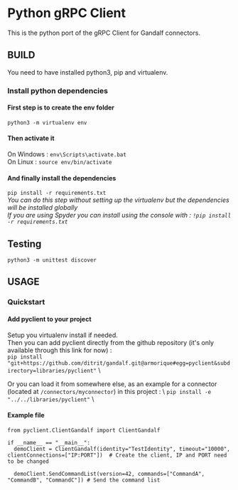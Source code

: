 # Python gRPC Client
This is the python port of the gRPC Client for Gandalf connectors.

## BUILD
You need to have installed python3, pip and virtualenv.

### Install python dependencies
#### First step is to create the env folder
```python3 -m virtualenv env```
#### Then activate it
On Windows  : ```env\Scripts\activate.bat``` \
On Linux    : ```source env/bin/activate```
#### And finally install the dependencies
```pip install -r requirements.txt``` \
*You can do this step without setting up the virtualenv but the dependencies will be installed globally* \
*If you are using Spyder you can install using the console with : ```!pip install -r requirements.txt```*

## Testing
```python3 -m unittest discover```

## USAGE
### Quickstart
#### Add pyclient to your project
Setup you virtualenv install if needed. \
Then you can add pyclient directly from the github repository (it's only available through this link for now) :  \
```pip install "git+https://github.com/ditrit/gandalf.git@armorique#egg=pyclient&subdirectory=libraries/pyclient"``` \

Or you can load it from somewhere else, as an example for a connector (located at ```/connectors/myconnector```) in this project : \ 
```pip install -e "../../libraries/pyclient"``` \
#### Example file
```
from pyclient.ClientGandalf import ClientGandalf

if __name__ == "__main__":
  demoClient = ClientGandalf(identity="TestIdentity", timeout="10000", clientConnections=["IP:PORT"])  # Create the client, IP and PORT need to be changed
  
  demoClient.SendCommandList(version=42, commands=["CommandA", "CommandB", "CommandC"]) # Send the command list
```
  
  
